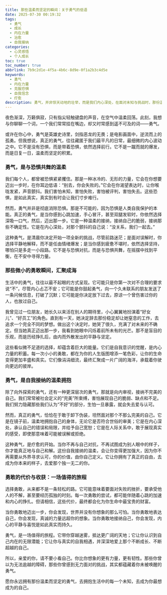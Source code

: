 ```yaml
---
title: 那些温柔而坚定的瞬间：关于勇气的低语
date: 2025-07-30 00:19:32
tags:
  - 勇气
  - 成长
  - 内在力量
  - 治愈
  - 自我接纳
categories:
  - 心灵感悟
  - 个人成长
toc: true
toc_number: true
abbrlink: 7b9c2d1e-4f5a-4b6c-8d9e-0f1a2b3c4d5e
keywords:
  - 勇气
  - 内在力量
  - 克服恐惧
  - 自我信念
  - 疗愈
description: 勇气，并非惊天动地的壮举，而是我们内心深处，在面对未知与挑战时，那份温柔而坚定的选择。它藏在每一个微小的决定里，每一次深呼吸中，每一次对自己的诚实里。这篇文章，将带你一同探索那些日常生活中，被我们忽视却又无比珍贵的勇气瞬间，感受它如何悄然改变我们的生命轨迹，带来真正的自由与平静。
---
```


夜色渐深，万籁俱寂，只有指尖轻触键盘的声音，在空气中温柔回荡。此刻，我想与你聊聊一个词，一个我们常常挂在嘴边，却又时常感到遥不可及的词——勇气。

或许在你心中，勇气是英雄史诗里，剑指恶龙的无畏；是电影画面中，逆流而上的孤勇。但我想说，真正的勇气，往往藏匿于我们最平凡的日常，最细微的内心波动之中。它不是没有恐惧，而是带着恐惧，依然选择前行。它不是一蹴而就的爆发，而是日复一日，温柔而坚定的积累。

### 勇气，是与恐惧共舞的温柔

我们每个人，都曾被恐惧紧紧攫住。那是一种冰冷的、无形的力量，它会在你想要迈出一步时，在你耳边低语：“别去，你会失败的。”它会在你渴望表达时，让你喉咙发紧，声音颤抖。我们害怕未知，害怕失败，害怕被评判，害怕失去。这些恐惧，是如此真实，真实到有时会让我们寸步难行。

然而，勇气并非是彻底消除恐惧。那是不可能的，因为恐惧是人类自我保护的本能。真正的勇气，是当你感到心跳加速，手心冒汗，甚至双腿发软时，你依然选择深吸一口气，然后，迈出那一步。它是一种温柔的接纳，接纳自己的脆弱，接纳那些不确定性。它是在内心深处，对那个颤抖的自己说：“没关系，我们一起去。”

这种勇气，是清晨你决定开始一项全新的挑战，尽管前路迷茫；是面对误解时，你选择平静地解释，而不是任由情绪爆发；是当你感到疲惫不堪时，依然选择坚持，哪怕只是多走一小段路。它不是与恐惧对抗，而是与恐惧共舞，在摇摆中找到平衡，在不安中寻得力量。

### 那些微小的勇敢瞬间，汇聚成海

生活中的勇气，往往以最不起眼的方式呈现。它可能只是你第一次对不合理的要求说“不”，尽管内心忐忑不安；它可能是你鼓起勇气，向一个久未联系的朋友发送了一条问候信息，打破了沉默；它可能是你决定放下过去，原谅一个曾伤害过你的人，也放过自己。

我曾见过一位朋友，她长久以来活在别人的期待里，小心翼翼地扮演着“好女儿”、“好员工”的角色。直到有一天，她决定辞去那份稳定却让她窒息的工作，去追求一个完全不同的梦想。做出这个决定时，她哭了很久，充满了对未来的不确定。但当她真正迈出那一步，我看到她眼中闪烁着前所未有的光芒。那不是盲目的乐观，而是历经挣扎后，由内而外散发出的平静与坚定。

这些看似微不足道的选择，却蕴含着巨大的能量。它们是自我意识的觉醒，是内心力量的积蓄。每一次小小的勇敢，都在为你的人生版图增添一笔色彩，让你的生命变得更加丰盛和真实。它们像涓涓细流，最终汇聚成一片广阔的海洋，承载着你驶向更远的彼岸。

### 勇气，是自我接纳的温柔拥抱

除了向外探索的勇气，还有一种更深层次的勇气，那就是向内审视，接纳不完美的自己。我们常常被社会定义的“完美”所束缚，害怕展现自己的脆弱、缺点和不足。我们努力隐藏那些我们认为“不好”的部分，生怕一旦暴露，就会失去爱与认可。

然而，真正的勇气，恰恰在于敢于卸下伪装，坦然面对那个不那么完美的自己。它是在镜子前，温柔地拥抱自己的身体，无论它是否符合世俗的审美；它是在内心深处，承认自己的错误和局限，并给予自己宽恕；它是在人际关系中，敢于展现真实的感受，即使那意味着可能被误解或拒绝。

这种勇气，是疗愈的开始。当你不再与自己对抗，不再试图成为别人眼中的样子，你才能真正地与自己和解。这份自我接纳的温柔，会让你变得更加强大，因为你不再需要从外界寻求认可，你的价值，由你自己定义。它让你拥有了真正的自由，去成为你本来的样子，去爱那个独一无二的你。

### 勇敢的代价与收获：一场值得的旅程

选择勇敢，从来都不是一条轻松的路。它可能意味着要面对失败的挫折，要承受他人的不解，甚至要经历孤独的时刻。每一次勇敢的尝试，都可能伴随着心跳的加速和内心的挣扎。但请相信，这些代价，最终都会化为你生命中最宝贵的财富。

当你勇敢地迈出一步，你会发现，世界并没有你想象的那么可怕。当你勇敢地表达自己，你会发现，真诚的力量远超你的想象。当你勇敢地接纳自己，你会发现，内心的平静与喜悦是如此真实而持久。

勇气，是一场值得的旅程。它带你穿越迷雾，抵达更广阔的天地；它让你认识到自己内在的无限潜能；它让你与真实的自我相遇，并深深地爱上那个不断成长、不断超越的自己。

所以，亲爱的你，请不要小看自己。你比你想象的更有力量，更有韧性。那些你曾以为无法逾越的障碍，那些你曾感到无力面对的挑战，其实都蕴藏着你未被唤醒的勇气。

愿你永远拥有那份温柔而坚定的勇气，去拥抱生活中的每一个未知，去成为你最想成为的自己。